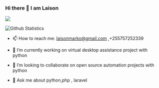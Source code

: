 ### Hi there 👋 I am __Laison__

![](https://komarev.com/ghpvc/?username=laisonamarko)


![Github Statistics](https://github-readme-stats.vercel.app/api?username=laisonmarko&count_private=true&show_icons=true)

- 📫 How to reach me: laisonmarko@gmail.com   ,+255757252339

- 🔭 I’m currently working on virtual desktop assistance project with python

- 👯 I’m looking to collaborate on open source automation projects with python 

- 💬 Ask me about python,php , laravel 

